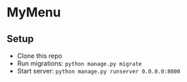 # MyMenu

## Setup
- Clone this repo
- Run migrations: `python manage.py migrate`
- Start server: `python manage.py runserver 0.0.0.0:8000`
